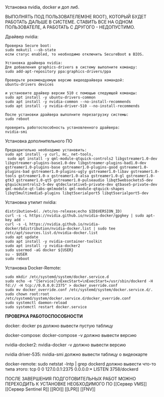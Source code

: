 Установка nvidia, docker и доп либ.

ВЫПОЛНЯТЬ ПОД ПОЛЬЗОВАТЕЛЕМ(НЕ ROOT), КОТОРЫЙ БУДЕТ РАБОТАТЬ ДАЛЬШЕ В СИСТЕМЕ. СТАВИТЬ ВСЕ НА ОДНОМ ПОЛЬЗОВАТЕЛЕ, А РАБОТАТЬ С ДРУГОГО - НЕДОПУСТИМО.

Драйвер nvidia:

	Проверка Secure boot:
	sudo mokutil --sb-state
	если статус enabled, то необходимо отключить SecureBoot в BIOS.

	Установка драйвера nvidia:
	Для добавления graphics-drivers в систему выполните команду:
	sudo add-apt-repository ppa:graphics-drivers/ppa

	Проверьте рекомендуемую версию видеодрайвера командой:
	ubuntu-drivers devices

	и установите драйвер версии 510 с помощью следующей команды:
	sudo apt install -y ubuntu-drivers-common
	sudo apt install -y nvidia-common --no-install-recommends
	sudo apt install -y nvidia-driver-510 --no-install-recommends

	После установки драйвера выполните перезагрузку системы:
	sudo reboot

	проверить работоспособность установленного драйвера:
	nvidia-smi


Установка дополнительного ПО

	Предварительно необходимо установить:
	sudo apt install -y curl, mc, net-tools,
	 sudo apt install -y qml-module-qtquick-controls2 libgstreamer1.0-dev libgstreamer-plugins-base1.0-dev libgstreamer-plugins-bad1.0-dev gstreamer1.0-plugins-base gstreamer1.0-plugins-good gstreamer1.0-plugins-bad gstreamer1.0-plugins-ugly gstreamer1.0-libav gstreamer1.0-tools gstreamer1.0-x gstreamer1.0-alsa gstreamer1.0-gl gstreamer1.0-gtk3 gstreamer1.0-qt5 gstreamer1.0-pulseaudio libqt5websockets5-dev qtquickcontrols2-5-dev qtdeclarative5-private-dev qtbase5-private-dev qml-module-qt-labs-qmlmodels qml-module-qtquick-shapes libqt5multimedia5-plugins libqt5serialport5 libqt5serialport5-dev


Установка утилит nvidia:

	distribution=$(. /etc/os-release;echo $ID$VERSION_ID)
	curl -s -L https://nvidia.github.io/nvidia-docker/gpgkey | sudo apt-key add -
	curl -s -L https://nvidia.github.io/nvidia-docker/$distribution/nvidia-docker.list | sudo tee /etc/apt/sources.list.d/nvidia-docker.list
	sudo apt update
	sudo apt install -y nvidia-container-toolkit
	sudo apt install -y nvidia-docker2
	sudo usermod -aG docker ${USER}
	su - $USER
	sudo reboot

Установка Docker-Remote:

	sudo mkdir /etc/systemd/system/docker.service.d
	sudo echo -e "[Service]\nExecStart=\nExecStart=/usr/sbin/dockerd -H fd:// -H tcp://0.0.0.0:2375" > docker_override.conf
	sudo mv docker_override.conf /etc/systemd/system/docker.service.d/.
	sudo chown root:root /etc/systemd/system/docker.service.d/docker_override.conf
	sudo systemctl daemon-reload
	sudo systemctl restart docker.service



****ПРОВЕРКА РАБОТОСПОСОБНОСТИ****

docker:
	docker ps
	должно вывести пустую таблицу
	
docker-compose:
	docker-compose -v
	должно вывести версию
	
nvidia-docker2:
	nvidia-docker -v
	должно вывести версию

nvidia driver-535:
	nvidia-smi
	должно вывести таблицу о видеокарте

docker-remote:
	sudo netstat -lntp | grep dockerd
	должно вывести что-то типа этого:
	tcp   0    0 127.0.0.1:2375   0.0.0.0:*  LISTEN   3758/dockerd



ПОСЛЕ ЗАВЕРШЕНИЯ ПОДГОТОВИТЕЛЬНЫХ РАБОТ МОЖНО ПЕРЕХОДИТЬ К УСТАНОВКЕ НЕОБХОДИМОГО ПО
	[[Сервер VMS]]
    [[Сервер Sentinel R]]
	[[ROI]]
	[[LPR]]
	[[FNV]]